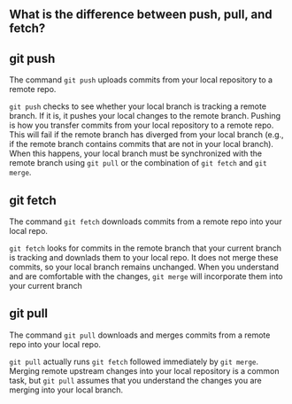 ## What is the difference between push, pull, and fetch?

## git push
The command `git push` uploads commits from your local repository to a remote repo.

 `git push` checks to see whether your local branch is tracking a remote branch. If it is, it pushes your local changes to the remote branch. Pushing is how you transfer commits from your local repository to a remote repo. This will fail if the remote branch has diverged from your local branch (e.g., if the remote branch contains commits that are not in your local branch). When this happens, your local branch must be synchronized with the remote branch using `git pull` or the combination of `git fetch` and `git merge`.

## git fetch
The command `git fetch` downloads commits from a remote repo into your local repo.


`git fetch` looks for commits in the remote branch that your current branch is tracking and downlads them to your local repo. It does not merge these commits, so your local branch remains unchanged. When you understand and are comfortable with the changes, `git merge` will incorporate them into your current branch

## git pull
The command `git pull` downloads and merges commits from a remote repo into your local repo.

`git pull` actually runs `git fetch` followed immediately by `git merge`. Merging remote upstream changes into your local repository is a common task, but `git pull` assumes that you understand the changes you are merging into your local branch. 